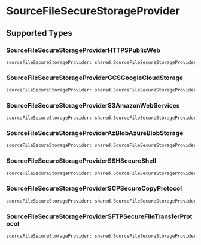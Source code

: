 # SourceFileSecureStorageProvider


## Supported Types

### SourceFileSecureStorageProviderHTTPSPublicWeb

```python
sourceFileSecureStorageProvider: shared.SourceFileSecureStorageProviderHTTPSPublicWeb = /* values here */
```

### SourceFileSecureStorageProviderGCSGoogleCloudStorage

```python
sourceFileSecureStorageProvider: shared.SourceFileSecureStorageProviderGCSGoogleCloudStorage = /* values here */
```

### SourceFileSecureStorageProviderS3AmazonWebServices

```python
sourceFileSecureStorageProvider: shared.SourceFileSecureStorageProviderS3AmazonWebServices = /* values here */
```

### SourceFileSecureStorageProviderAzBlobAzureBlobStorage

```python
sourceFileSecureStorageProvider: shared.SourceFileSecureStorageProviderAzBlobAzureBlobStorage = /* values here */
```

### SourceFileSecureStorageProviderSSHSecureShell

```python
sourceFileSecureStorageProvider: shared.SourceFileSecureStorageProviderSSHSecureShell = /* values here */
```

### SourceFileSecureStorageProviderSCPSecureCopyProtocol

```python
sourceFileSecureStorageProvider: shared.SourceFileSecureStorageProviderSCPSecureCopyProtocol = /* values here */
```

### SourceFileSecureStorageProviderSFTPSecureFileTransferProtocol

```python
sourceFileSecureStorageProvider: shared.SourceFileSecureStorageProviderSFTPSecureFileTransferProtocol = /* values here */
```

